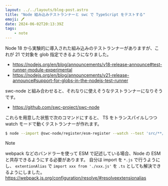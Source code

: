 ```yaml
---
layout: ../../layouts/blog-post.astro
title: "Node 組み込みテストランナーと swc で TypeScript をテストする"
emoji: 🖊
date: 2024-06-02T20:13:39Z
tags:
    - note
---
```


Node 18 から実験的に導入された組み込みのテストランナーがありますが、これが 21 で対象を glob 指定できるようになりました。

- https://nodejs.org/en/blog/announcements/v18-release-announce#test-runner-module-experimental
- https://nodejs.org/en/blog/announcements/v21-release-announce#support-for-globs-in-the-nodejs-test-runner

swc-node と組み合わせると、それなりに使えそうなテストランナーになりそうです。

- https://github.com/swc-project/swc-node

これらを用意した状態で次のコマンドにすると、 TS をトランスパイルしつつ watch モードで動くテストランナーが作れます。

```sh
$ node --import @swc-node/register/esm-register --watch --test 'src/**/*.test.ts'
```

> [!NOTE]
> webpack などのバンドラーを使って ESM で記述している場合、Node の ESM と共存できるようにする必要があります。
> 自分は import を `*.js` で行うようにし、 `extentionAlias` で `import xxx from './xxx.js'` を `.ts` としても解決できるようにしました。
> https://webpack.js.org/configuration/resolve/#resolveextensionalias
